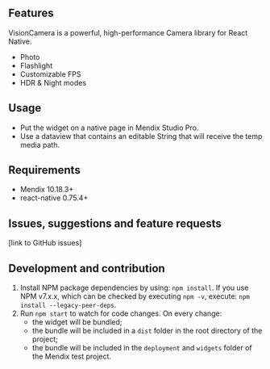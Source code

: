 ## Features
VisionCamera is a powerful, high-performance Camera library for React Native.
- Photo
- Flashlight
- Customizable FPS
- HDR & Night modes

## Usage
- Put the widget on a native page in Mendix Studio Pro.
- Use a dataview that contains an editable String that will receive the temp media path.

## Requirements
- Mendix 10.18.3+
- react-native 0.75.4+

## Issues, suggestions and feature requests
[link to GitHub issues]

## Development and contribution
1. Install NPM package dependencies by using: `npm install`. If you use NPM v7.x.x, which can be checked by executing `npm -v`, execute: `npm install --legacy-peer-deps`.
1. Run `npm start` to watch for code changes. On every change:
    - the widget will be bundled;
    - the bundle will be included in a `dist` folder in the root directory of the project;
    - the bundle will be included in the `deployment` and `widgets` folder of the Mendix test project.
